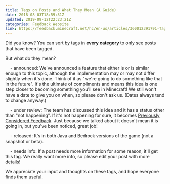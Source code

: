 ```yaml
---
title: Tags on Posts and What They Mean (A Guide)
date: 2018-08-03T18:59:31Z
updated: 2019-09-12T22:23:21Z
categories: Feedback Website
link: https://feedback.minecraft.net/hc/en-us/articles/360012391791-Tags-on-Posts-and-What-They-Mean-A-Guide-
---
```


Did you know? You can sort by tags in **every category** to only see posts that have been tagged.

But what do they mean?

    - announced: We've announced a feature that either is or is similar enough to this topic, although the implementation may or may not differ slightly when it's done. Think of it as "we're going to do something like that in the future". It's the ultimate of compliments and means this idea is one step closer to becoming something you'll see in Minecraft! We still won't have a date to give you on when, so please don't ask us. (Dates always tend to change anyway.)

    - under review: The team has discussed this idea and it has a status other than "not happening". If it's not happening for sure, it becomes [Previously Considered Feedback](https://feedback.minecraft.net/hc/en-us/articles/360005029872). Just because we talked about it doesn't mean it is going in, but you've been noticed, great job!

    - released: It's in both Java and Bedrock versions of the game (not a snapshot or beta).

    - needs info: If a post needs more information for some reason, it'll get this tag. We really want more info, so please edit your post with more details!

We appreciate your input and thoughts on these tags, and hope everyone finds them useful.
